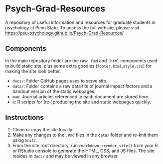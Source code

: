 # Psych-Grad-Resources
A repository of useful information and resources for graduate students in psychology at Penn State. To
access the full website, please visit: <https://psu-psychology.github.io/Psych-Grad-Resources/>

## Components
In the main repository folder are the raw `.Rmd` and `.html` components used to build static site,
plus some extra goodies (`footer.html`,`style.css`) for making the site look better.

- `docs/`: Folder GitHub pages uses to serve site.
- `data/`: Folder contains a raw data file of journal impact factors and a handout version of the
static webpages.
- `man`: Journal articles referenced in each document are stored here.
- `R`: R scripts for (re-)producing the site and static webpages quickly.

## Instructions

1. Clone or copy the site locally.
2. Make any changes to the `.Rmd` files in the `data/` folder and re-knit them using `knitr`.
3. From the site root directory, run `rmarkdown::render_site()` from your R or RStudio console to generate the HTML, CSS, and JS files. The site resides in `docs/` and may be viewed in any browser.
